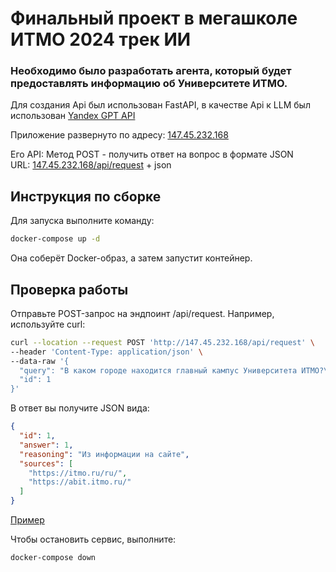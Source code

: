 # Финальный проект в мегашколе ИТМО 2024 трек ИИ
### Необходимо было  разработать агента, который будет предоставлять информацию об Университете ИТМО.

Для создания Api был использован FastAPI, в качестве Api к LLM был использован [Yandex GPT API](https://yandex.cloud/ru/services/yandexgpt)

Приложение развернуто по адресу: [147.45.232.168](http://147.45.232.168)    

Его API:
Метод POST - получить ответ на вопрос в формате JSON  
URL: [147.45.232.168/api/request](147.45.232.168/api/request) + json




## Инструкция по сборке
Для запуска выполните команду:

```bash
docker-compose up -d
```
Она соберёт Docker-образ, а затем запустит контейнер.

## Проверка работы
Отправьте POST-запрос на эндпоинт /api/request. Например, используйте curl:

```bash
curl --location --request POST 'http://147.45.232.168/api/request' \
--header 'Content-Type: application/json' \
--data-raw '{
  "query": "В каком городе находится главный кампус Университета ИТМО?\n1. Москва\n2. Санкт-Петербург\n3. Екатеринбург\n4. Нижний Новгород",
  "id": 1
}'
```
В ответ вы получите JSON вида:

```json
{
  "id": 1,
  "answer": 1,
  "reasoning": "Из информации на сайте",
  "sources": [
    "https://itmo.ru/ru/",
    "https://abit.itmo.ru/"
  ]
}
```



[Пример](https://github.com/Summit2/ITMO-Agent/blob/master/example.png)




Чтобы остановить сервис, выполните:

```bash
docker-compose down
```
